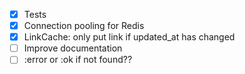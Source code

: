  - [x] Tests
 - [x] Connection pooling for Redis
 - [x] LinkCache: only put link if updated_at has changed
 - [ ] Improve documentation
 - [ ] :error or :ok if not found??
